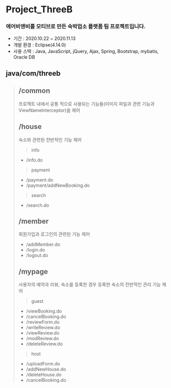 # Project_ThreeB
### 에어비앤비를 모티브로 만든 숙박업소 플랫폼 팀 프로젝트입니다.
* 기간 : 2020.10.22 ~ 2020.11.13
* 개발 환경 : Eclipse(4.14.0)
* 사용 스택 : Java, JavaScript, jQuery, Ajax, Spring, Bootstrap, mybatis, Oracle DB

## java/com/threeb
>## /common
>프로젝트 내에서 공통 적으로 사용되는 기능들(이미지 파일과 관련 기능과 ViewNameInterceptor)을 제어 
>## /house
>숙소와 관련된 전반적인 기능 제어
>> info 
>* /info.do
>> payment
>* /payment.do
>* /payment/addNewBooking.do 
>> search
>* /search.do
>## /member
> 회원가입과 로그인의 관련된 기능 제어
>* /addMember.do
>* /login.do
>* /logout.do
>## /mypage
> 사용자의 예약과 리뷰, 숙소를 등록한 경우 등록한 숙소의 전반적인 관리 기능 제어
>> guest
>* /viewBooking.do
>* /cancelBooking.do
>* /reviewForm.do
>* /writeReview.do
>* /viewReview.do
>* /modReview.do
>* /deleteReview.do
>> host
>* /uploadForm.do
>* /addNewHouse.do
>* /deleteHouse.do
>* /cancelBooking.do

